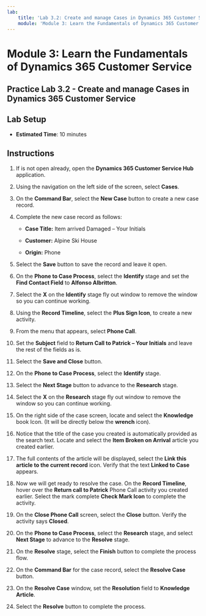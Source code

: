 ```yaml
---
lab:
    title: 'Lab 3.2: Create and manage Cases in Dynamics 365 Customer Service'
    module: 'Module 3: Learn the Fundamentals of Dynamics 365 Customer Service'
---
```


Module 3: Learn the Fundamentals of Dynamics 365 Customer Service
========================

## Practice Lab 3.2 - Create and manage Cases in Dynamics 365 Customer Service

## Lab Setup

  - **Estimated Time**: 10 minutes

## Instructions

1. If is not open already, open the **Dynamics 365 Customer Service Hub** application. 

2. Using the navigation on the left side of the screen, select **Cases**. 

3. On the **Command Bar**, select the **New Case** button to create a new case record.

4. Complete the new case record as follows:

	- **Case Title:** Item arrived Damaged – Your Initials

	- **Customer:** Alpine Ski House

	- **Origin:** Phone

5. Select the **Save** button to save the record and leave it open. 

6. On the **Phone to Case Process**, select the **Identify** stage and set the **Find Contact Field** to **Alfonso Albritton**. 

7. Select the **X** on the **Identify** stage fly out window to remove the window so you can continue working. 

8. Using the **Record Timeline**, select the **Plus Sign Icon**, to create a new activity. 

9. From the menu that appears, select **Phone Call**.

10. Set the **Subject** field to **Return Call to Patrick – Your Initials** and leave the rest of the fields as is. 

11. Select the **Save and Close** button. 

12. On the **Phone to Case Process**, select the **Identify** stage.

13. Select the **Next Stage** button to advance to the **Research** stage. 

14. Select the **X** on the **Research** stage fly out window to remove the window so you can continue working. 

15. On the right side of the case screen, locate and select the **Knowledge** book Icon. (It will be directly below the **wrench** icon).

16. Notice that the title of the case you created is automatically provided as the search text. Locate and select the **Item Broken on Arrival** article you created earlier. 

17. The full contents of the article will be displayed, select the **Link this article to the current record** icon. Verify that the text **Linked to Case** appears. 

18. Now we will get ready to resolve the case. On the **Record Timeline**, hover over the **Return call to Patrick** Phone Call activity you created earlier. Select the mark complete **Check Mark Icon** to complete the activity. 

19. On the **Close Phone Call** screen, select the **Close** button. Verify the activity says **Closed**. 

20. On the **Phone to Case Process**, select the **Research** stage, and select **Next Stage** to advance to the **Resolve** stage. 

21. On the **Resolve** stage, select the **Finish** button to complete the process flow. 

22. On the **Command Bar** for the case record, select the **Resolve Case** button.

23. On the **Resolve Case** window, set the **Resolution** field to **Knowledge Article**. 

24. Select the **Resolve** button to complete the process. 

